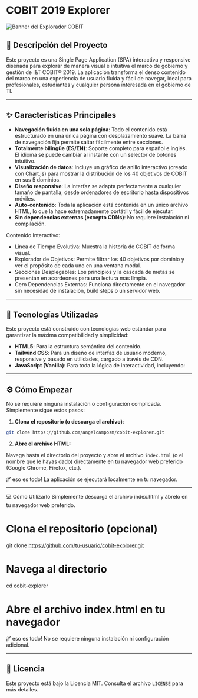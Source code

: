 # COBIT 2019 Explorer

![Banner del Explorador COBIT](https://placehold.co/1200x400/007ea7/ffffff?text=COBIT+2019+Explorer)

## 📖 Descripción del Proyecto

Este proyecto es una Single Page Application (SPA) interactiva y responsive diseñada para explorar de manera visual e intuitiva el marco de gobierno y gestión de I&T COBIT® 2019. La aplicación transforma el denso contenido del marco en una experiencia de usuario fluida y fácil de navegar, ideal para profesionales, estudiantes y cualquier persona interesada en el gobierno de TI.

---

## ✨ Características Principales

- **Navegación fluida en una sola página**: Todo el contenido está estructurado en una única página con desplazamiento suave. La barra de navegación fija permite saltar fácilmente entre secciones.
- **Totalmente bilingüe (ES/EN)**: Soporte completo para español e inglés. El idioma se puede cambiar al instante con un selector de botones intuitivo.
- **Visualización de datos**: Incluye un gráfico de anillo interactivo (creado con Chart.js) para mostrar la distribución de los 40 objetivos de COBIT en sus 5 dominios.
- **Diseño responsive**: La interfaz se adapta perfectamente a cualquier tamaño de pantalla, desde ordenadores de escritorio hasta dispositivos móviles.
- **Auto-contenido**: Toda la aplicación está contenida en un único archivo HTML, lo que la hace extremadamente portátil y fácil de ejecutar.
- **Sin dependencias externas (excepto CDNs)**: No requiere instalación ni compilación.

Contenido Interactivo:

- Línea de Tiempo Evolutiva: Muestra la historia de COBIT de forma visual.
- Explorador de Objetivos: Permite filtrar los 40 objetivos por dominio y ver el propósito de cada uno en una ventana modal.
- Secciones Desplegables: Los principios y la cascada de metas se presentan en acordeones para una lectura más limpia.
- Cero Dependencias Externas: Funciona directamente en el navegador sin necesidad de instalación, build steps o un servidor web.

---

## 🚀 Tecnologías Utilizadas

Este proyecto está construido con tecnologías web estándar para garantizar la máxima compatibilidad y simplicidad:

- **HTML5**: Para la estructura semántica del contenido.
- **Tailwind CSS**: Para un diseño de interfaz de usuario moderno, responsive y basado en utilidades, cargado a través de CDN.
- **JavaScript (Vanilla)**: Para toda la lógica de interactividad, incluyendo:

---

## ⚙️ Cómo Empezar

No se requiere ninguna instalación o configuración complicada. Simplemente sigue estos pasos:

1.  **Clona el repositorio (o descarga el archivo)**:
   
```bash
git clone https://github.com/angelcamposm/cobit-explorer.git
```
    
2.  **Abre el archivo HTML:**

Navega hasta el directorio del proyecto y abre el archivo `index.html` (o el nombre que le hayas dado) directamente en tu navegador web preferido (Google Chrome, Firefox, etc.).

¡Y eso es todo! La aplicación se ejecutará localmente en tu navegador.

---

💻 Cómo Utilizarlo
Simplemente descarga el archivo index.html y ábrelo en tu navegador web preferido.

# Clona el repositorio (opcional)
git clone https://github.com/tu-usuario/cobit-explorer.git

# Navega al directorio
cd cobit-explorer

# Abre el archivo index.html en tu navegador

¡Y eso es todo! No se requiere ninguna instalación ni configuración adicional.

---

## 📜 Licencia

Este proyecto está bajo la Licencia MIT. Consulta el archivo `LICENSE` para más detalles.
